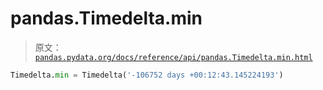 # pandas.Timedelta.min

> 原文：[`pandas.pydata.org/docs/reference/api/pandas.Timedelta.min.html`](https://pandas.pydata.org/docs/reference/api/pandas.Timedelta.min.html)

```py
Timedelta.min = Timedelta('-106752 days +00:12:43.145224193')
```
